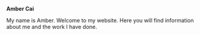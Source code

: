 **Amber Cai**

My name is Amber. Welcome to my website. Here you will find information about me and the work I have done.